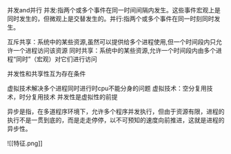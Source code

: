 并发and并行
并发:指两个或多个事件在同一时间间隔内发生。这些事件宏观上是同时发生的，但微观上是交替发生的。并行:指两个或多个事件在同一时刻同时发生。

互斥共享：系统中的某些资源,虽然可以提供给多个进程使用,但一个时间段内只允许一个进程访问该资源
同时共享：系统中的某些资源,允许一个时间段内由多个进程“同时”（宏观）对它们进行访问

并发性和共享性互为存在条件

虚拟技术解决多个进程同时进行时cpu不能分身的问题
虚拟技术：空分复用技术，时分复用技术
并发性是虚拟性的前提

异步是指，在多道程序环境下，允许多个程序并发执行，但由于资源有限，进程的执行不是一贯到底的，而是走走停停，以不可预知的速度向前推进，这就是进程的异步性。

![[特征.png]]


